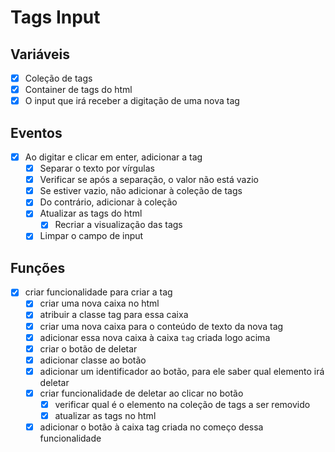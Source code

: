 # Tags Input

## Variáveis 
- [x] Coleção de tags
- [x] Container de tags do html
- [x] O input que irá receber a digitação de uma nova tag

## Eventos
- [x] Ao digitar e clicar em enter, adicionar a tag
    - [x] Separar o texto por vírgulas
    - [x] Verificar se após a separação, o valor não está vazio
    - [x] Se estiver vazio, não adicionar à coleção de tags
    - [x] Do contrário, adicionar à coleção
    - [x] Atualizar as tags do html
        - [x] Recriar a visualização das tags
    - [x] Limpar o campo de input

## Funções
- [x] criar funcionalidade para criar a tag
    - [x] criar uma nova caixa no html
    - [x] atribuir a classe tag para essa caixa
    - [x] criar uma nova caixa para o conteúdo de texto da nova tag
    - [x] adicionar essa nova caixa à caixa `tag` criada logo acima
    - [x] criar o botão de deletar
    - [x] adicionar classe ao botão
    - [x] adicionar um identificador ao botão, para ele saber qual elemento irá deletar
    - [x] criar funcionalidade de deletar ao clicar no botão
        - [x] verificar qual é o elemento na coleção de tags a ser removido
        - [x] atualizar as tags no html
    - [x] adicionar o botão à caixa tag criada no começo dessa funcionalidade

